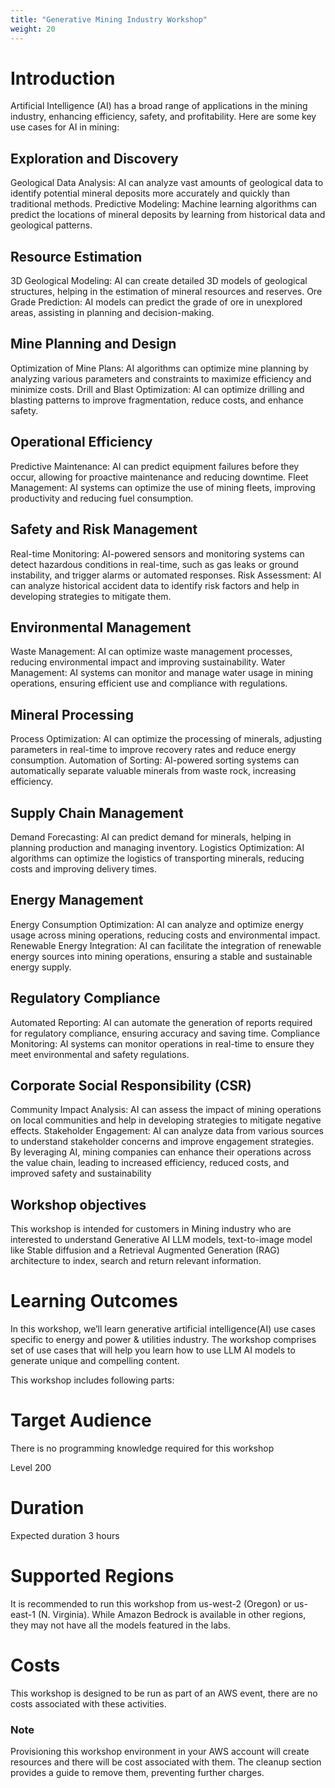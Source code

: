 ```yaml
---
title: "Generative Mining Industry Workshop"
weight: 20
---
```


# Introduction

Artificial Intelligence (AI) has a broad range of applications in the mining industry, enhancing efficiency, safety, and profitability. Here are some key use cases for AI in mining:

## Exploration and Discovery
Geological Data Analysis: AI can analyze vast amounts of geological data to identify potential mineral deposits more accurately and quickly than traditional methods.
Predictive Modeling: Machine learning algorithms can predict the locations of mineral deposits by learning from historical data and geological patterns.
## Resource Estimation
3D Geological Modeling: AI can create detailed 3D models of geological structures, helping in the estimation of mineral resources and reserves.
Ore Grade Prediction: AI models can predict the grade of ore in unexplored areas, assisting in planning and decision-making.
## Mine Planning and Design
Optimization of Mine Plans: AI algorithms can optimize mine planning by analyzing various parameters and constraints to maximize efficiency and minimize costs.
Drill and Blast Optimization: AI can optimize drilling and blasting patterns to improve fragmentation, reduce costs, and enhance safety.
## Operational Efficiency
Predictive Maintenance: AI can predict equipment failures before they occur, allowing for proactive maintenance and reducing downtime.
Fleet Management: AI systems can optimize the use of mining fleets, improving productivity and reducing fuel consumption.
## Safety and Risk Management
Real-time Monitoring: AI-powered sensors and monitoring systems can detect hazardous conditions in real-time, such as gas leaks or ground instability, and trigger alarms or automated responses.
Risk Assessment: AI can analyze historical accident data to identify risk factors and help in developing strategies to mitigate them.
## Environmental Management
Waste Management: AI can optimize waste management processes, reducing environmental impact and improving sustainability.
Water Management: AI systems can monitor and manage water usage in mining operations, ensuring efficient use and compliance with regulations.
## Mineral Processing
Process Optimization: AI can optimize the processing of minerals, adjusting parameters in real-time to improve recovery rates and reduce energy consumption.
Automation of Sorting: AI-powered sorting systems can automatically separate valuable minerals from waste rock, increasing efficiency.
## Supply Chain Management
Demand Forecasting: AI can predict demand for minerals, helping in planning production and managing inventory.
Logistics Optimization: AI algorithms can optimize the logistics of transporting minerals, reducing costs and improving delivery times.
## Energy Management
Energy Consumption Optimization: AI can analyze and optimize energy usage across mining operations, reducing costs and environmental impact.
Renewable Energy Integration: AI can facilitate the integration of renewable energy sources into mining operations, ensuring a stable and sustainable energy supply.
## Regulatory Compliance
Automated Reporting: AI can automate the generation of reports required for regulatory compliance, ensuring accuracy and saving time.
Compliance Monitoring: AI systems can monitor operations in real-time to ensure they meet environmental and safety regulations.
## Corporate Social Responsibility (CSR)
Community Impact Analysis: AI can assess the impact of mining operations on local communities and help in developing strategies to mitigate negative effects.
Stakeholder Engagement: AI can analyze data from various sources to understand stakeholder concerns and improve engagement strategies.
By leveraging AI, mining companies can enhance their operations across the value chain, leading to increased efficiency, reduced costs, and improved safety and sustainability

## Workshop objectives
This workshop is intended for customers in Mining industry who are interested to understand Generative AI LLM models, text-to-image model like Stable diffusion and a Retrieval Augmented Generation (RAG) architecture to index, search and return relevant information.





# Learning Outcomes
In this workshop, we’ll learn generative artificial intelligence(AI) use cases specific to energy and power & utilities industry. The workshop comprises set of use cases that will help you learn how to use LLM AI models to generate unique and compelling content.

This workshop includes following parts:


# Target Audience
There is no programming knowledge required for this workshop

Level 200

# Duration
Expected duration 3 hours

# Supported Regions
It is recommended to run this workshop from us-west-2 (Oregon) or us-east-1 (N. Virginia). While Amazon Bedrock is available in other regions, they may not have all the models featured in the labs.

# Costs
This workshop is designed to be run as part of an AWS event, there are no costs associated with these activities.

### Note
Provisioning this workshop environment in your AWS account will create resources and there will be cost associated with them. The cleanup section provides a guide to remove them, preventing further charges.